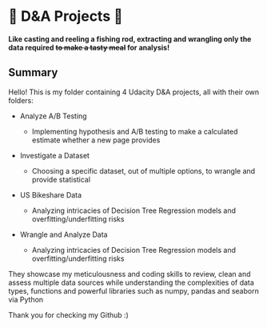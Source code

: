 # 🎣 D&A Projects 🎣
#### Like casting and reeling a fishing rod, extracting and wrangling only the data required ~~to make a tasty meal~~ for analysis!


## Summary

Hello! This is my folder containing 4 Udacity D&A projects, all with their own folders:
- Analyze A/B Testing
  - Implementing hypothesis and A/B testing to make a calculated estimate whether a new page provides 

- Investigate a Dataset
  - Choosing a specific dataset, out of multiple options, to wrangle and provide statistical 

- US Bikeshare Data
  - Analyzing intricacies of Decision Tree Regression models and overfitting/underfitting risks 
  
- Wrangle and Analyze Data
  - Analyzing intricacies of Decision Tree Regression models and overfitting/underfitting risks


They showcase my meticulousness and coding skills to review, clean and assess multiple data sources while understanding the complexities of data types, functions and powerful libraries such as numpy, pandas and seaborn via Python

Thank you for checking my Github :)
